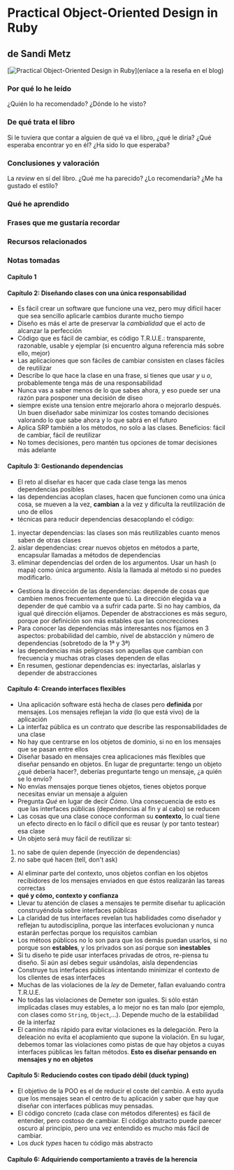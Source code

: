 # Practical Object-Oriented Design in Ruby
## de Sandi Metz

[![Practical Object-Oriented Design in Ruby](https://raw.githubusercontent.com/rchavarria/blog-post-incubator/master/published-book-notes/img/poodr.jpg)](enlace a la reseña en el blog)

### Por qué lo he leído

¿Quién lo ha recomendado? ¿Dónde lo he visto?

<!-- more -->

### De qué trata el libro

Si le tuviera que contar a alguien de qué va el libro, ¿qué le diría?
¿Qué esperaba encontrar yo en él? ¿Ha sido lo que esperaba?

### Conclusiones y valoración

La *review* en sí del libro. ¿Qué me ha parecido? ¿Lo recomendaría? ¿Me ha gustado el estilo?

### Qué he aprendido

### Frases que me gustaría recordar

### Recursos relacionados

[titulo sobre el enlace a las notas]: foo-bar-foo-bar

### Notas tomadas

#### Capítulo 1

#### Capítulo 2: Diseñando clases con una única responsabilidad

- Es fácil crear un software que funcione una vez, pero muy difícil hacer que sea sencillo aplicarle cambios durante mucho tiempo
- Diseño es más el arte de preservar la *cambialidad* que el acto de alcanzar la perfección
- Código que es fácil de cambiar, es código T.R.U.E.: transparente, razonable, usable y ejemplar (si encuentro alguna referencia más sobre ello, mejor)
- Las aplicaciones que son fáciles de cambiar consisten en clases fáciles de reutilizar
- Describe lo que hace la clase en una frase, si tienes que usar *y* u *o*, probablemente tenga más de una responsabilidad
- Nunca vas a saber menos de lo que sabes ahora, y eso puede ser una razón para posponer una decisión de diseo
- siempre existe una tension entre mejorarlo ahora o mejorarlo después. Un buen diseñador sabe minimizar los costes tomando decisiones valorando lo que sabe ahora y lo que sabrá en el futuro
- Aplica SRP también a los métodos, no solo a las clases. Beneficios: fácil de cambiar, fácil de reutilizar
- No tomes decisiones, pero mantén tus opciones de tomar decisiones más adelante

#### Capítulo 3: Gestionando dependencias

- El reto al diseñar es hacer que cada clase tenga las menos dependencias posibles
- las dependencias acoplan clases, hacen que funcionen como una única cosa, se mueven a la vez, **cambian** a la vez y dificulta la reutilización de uno de ellos
- técnicas para reducir dependencias desacoplando el código:

1. inyectar dependencias: las clases son más reutilizables cuanto menos saben de otras clases
2. aislar dependencias: crear nuevos objetos en métodos a parte, encapsular llamadas a métodos de dependencias
3. eliminar dependencias del orden de los argumentos. Usar un hash (o mapa) como única argumento. Aísla la llamada al método si no puedes modificarlo.

- Gestiona la dirección de las dependencias: depende de cosas que cambien menos frecuentemente que tú. La dirección elegida va a depender de qué cambio va a sufrir cada parte. Si no hay cambios, da igual qué dirección elijamos. Depender de abstracciones es más seguro, porque por definición son más estables que las concrecciones
- Para conocer las dependencias más interesantes nos fijamos en 3 aspectos: probabilidad del cambio, nivel de abstacción y número de dependencias (sobretodo de la 1ª y 3ª)
- las dependencias más peligrosas son aquellas que cambian con frecuencia y muchas otras clases dependen de ellas
- En resumen, gestionar dependencias es: inyectarlas, aislarlas y depender de abstracciones

#### Capítulo 4: Creando interfaces flexibles

- Una aplicación software está hecha de clases pero **definida** por mensajes. Los mensajes reflejan la *vida* (lo que está vivo) de la aplicación
- La interfaz pública es un contrato que describe las responsabilidades de una clase
- No hay que centrarse en los objetos de dominio, si no en los mensajes que se pasan entre ellos
- Diseñar basado en mensajes crea aplicaciones más flexibles que diseñar pensando en objetos. En lugar de preguntarte: tengo un objeto ¿qué debería hacer?, deberías preguntarte tengo un mensaje, ¿a quién se lo envío?
- No envías mensajes porque tienes objetos, tienes objetos porque necesitas enviar un mensaje a alguien
- Pregunta *Qué* en lugar de decir *Cómo*. Una consecuencia de esto es que las interfaces públicas (dependencias al fin y al cabo) se reducen
- Las cosas que una clase conoce conforman su **contexto**, lo cual tiene un efecto directo en lo fácil o difícil que es reusar (y por tanto testear) esa clase
- Un objeto será muy fácil de reutilizar si:

1. no sabe de quien depende (inyección de dependencias)
2. no sabe qué hacen (tell, don't ask)

- Al eliminar parte del contexto, unos objetos confían en los objetos recibidores de los mensajes enviados en que éstos realizarán las tareas correctas
- **qué y cómo, contexto y confianza**
- Llevar tu atención de clases a mensajes te permite diseñar tu aplicación construyéndola sobre interfaces públicas
- La claridad de tus interfaces revelan tus habilidades como diseñador y reflejan tu autodisciplina, porque las interfaces evolucionan y nunca estarán perfectas porque los requisitos cambian
- Los métoos públicos no lo son para que los demás puedan usarlos, si no porque son **estables**, y los privados son así porque son **inestables**
- Si tu diseño te pide usar interfaces privadas de otros, re-piensa tu diseño. Si aún así debes seguir usándolas, aísla dependencias
- Construye tus interfaces públicas intentando minimizar el contexto de los clientes de esas interfaces
- Muchas de las violaciones de la *ley* de Demeter, fallan evaluando contra T.R.U.E.
- No todas las violaciones de Demeter son iguales. Si sólo están implicadas clases muy estables, a lo mejor no es tan malo (por ejemplo, con clases como `String`, `Object`,...). Depende mucho de la estabilidad de la interfaz
- El camino más rápido para evitar violaciones es la delegación. Pero la deleación no evita el acoplamiento que supone la violación. En su lugar, debemos tomar las violaciones como pistas de que hay objetos a cuyas interfaces públicas les faltan métodos. **Esto es diseñar pensando en mensajes y no en objetos**

#### Capítulo 5: Reduciendo costes con tipado débil (duck typing)

- El objetivo de la POO es el de reducir el coste del cambio. A esto ayuda que los mensajes sean el centro de tu aplicación y saber que hay que diseñar con interfaces públicas muy pensadas.
- El código concreto (cada clase con métodos diferentes) es fácil de entender, pero costoso de cambiar. El código abstracto puede parecer oscuro al principio, pero una vez entendido es mucho más fácil de cambiar.
- Los *duck types* hacen tu código más abstracto

#### Capítulo 6: Adquiriendo comportamiento a través de la herencia

